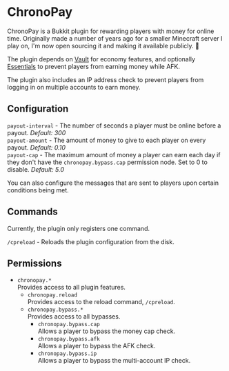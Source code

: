 # ChronoPay

ChronoPay is a Bukkit plugin for rewarding players with money for online time.
Originally made a number of years ago for a smaller Minecraft server I play on,
I'm now open sourcing it and making it available publicly. 🎉

The plugin depends on [Vault](https://github.com/MilkBowl/Vault) for economy features,
and optionally [Essentials](https://github.com/EssentialsX/Essentials) to prevent players from earning money while AFK.

The plugin also includes an IP address check to prevent players from logging in on multiple accounts to earn money.

## Configuration

`payout-interval` - The number of seconds a player must be online before a payout. *Default: 300*  
`payout-amount` - The amount of money to give to each player on every payout. *Default: 0.10*  
`payout-cap` - The maximum amount of money a player can earn each day if they don't have the
`chronopay.bypass.cap` permission node. Set to 0 to disable. *Default: 5.0*

You can also configure the messages that are sent to players upon certain conditions being met.

## Commands

Currently, the plugin only registers one command.

`/cpreload` - Reloads the plugin configuration from the disk.

## Permissions

- `chronopay.*`  
  Provides access to all plugin features.
  - `chronopay.reload`  
    Provides access to the reload command, `/cpreload`.
  - `chronopay.bypass.*`  
    Provides access to all bypasses.
    - `chronopay.bypass.cap`  
      Allows a player to bypass the money cap check.
    - `chronopay.bypass.afk`  
      Allows a player to bypass the AFK check.
    - `chronopay.bypass.ip`  
      Allows a player to bypass the multi-account IP check.